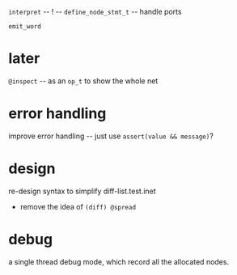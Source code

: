 `interpret` -- ! -- `define_node_stmt_t` -- handle ports

`emit_word`

# later

`@inspect` -- as an `op_t` to show the whole net

# error handling

improve error handling -- just use `assert(value && message)`?

# design

re-design syntax to simplify diff-list.test.inet

- remove the idea of `(diff) @spread`

# debug

a single thread debug mode, which record all the allocated nodes.
